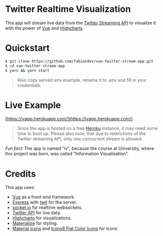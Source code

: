 # Twitter Realtime Visualization

This app will stream live data from the [Twitter Streaming API](https://dev.twitter.com/streaming/overview) to visualize it with the power of [Vue](https://vuejs.org) and [Highcharts](http://www.highcharts.com/).

# Quickstart

```sh
$ git clone https://github.com/fabiandev/vue-twitter-stream-app.git
$ cd vue-twitter-stream-app
$ yarn && yarn start
```

> Also copy server/.env.example, rename it to .env and fill in your credentials.

# Live Example

[https://ivapp.herokuapp.com/](https://ivapp.herokuapp.com/)

> Since the app is hosted on a free [Heroku](https://www.heroku.com/) instance, it may need some time to boot up.
> Please also note, that due to restrictions of the Twitter streaming API, only one concurrent stream is allowed.

*Fun fact:* The app is named "iv", because the course at University, where this project was born,
was called "Information Visualisation".

# Credits

This app uses:
- [Vue](https://vuejs.org) as a front-end framework.
- [Express](https://github.com/expressjs/express) with [twit](https://github.com/ttezel/twit) for the server.
- [socket.io](http://socket.io) for realtime websockets.
- [Twitter API](https://dev.twitter.com/streaming/overview) for live data.
- [Highcharts](http://www.highcharts.com/) for visualizations.
- [Materialize](http://materializecss.com/) for styling.
- [Material icons](https://github.com/google/material-design-icons/) and [Icons8 Flat Color Icons](https://github.com/icons8/flat-color-icons) for icons.
